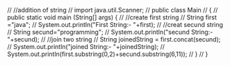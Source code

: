 // //addition of string
// import java.util.Scanner;
// public class Main 
// {
//     public static void main (String[] args) {
//         //create first string
//         String first ="java";
//         System.out.println("First String:- "+first);
//         //creat secund string
//         String secund="programming";
//         System.out.println("secund String:- "+secund);
//         //join two string
//         String joinedString = first.concat(secund);
//         System.out.println("joined String:- "+joinedString);
//         System.out.println(first.substring(0,2)+secund.substring(6,11));
//     }
// }
